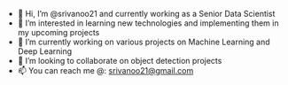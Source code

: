 - 👋 Hi, I’m @srivanoo21 and currently working as a Senior Data Scientist
- 👀 I’m interested in learning new technologies and implementing them in my upcoming projects
- 🌱 I’m currently working on various projects on Machine Learning and Deep Learning
- 💞️ I’m looking to collaborate on object detection projects
- 📫 You can reach me @: srivanoo21@gmail.com
